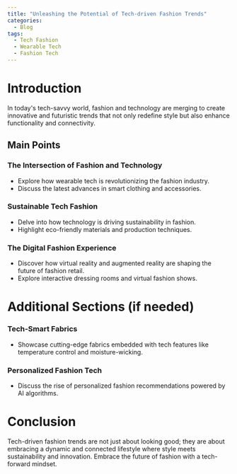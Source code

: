 ```yaml
---
title: "Unleashing the Potential of Tech-driven Fashion Trends"
categories:
  - Blog
tags:
  - Tech Fashion
  - Wearable Tech
  - Fashion Tech
---
```


# Introduction
In today's tech-savvy world, fashion and technology are merging to create innovative and futuristic trends that not only redefine style but also enhance functionality and connectivity.

## Main Points
### The Intersection of Fashion and Technology
- Explore how wearable tech is revolutionizing the fashion industry.
- Discuss the latest advances in smart clothing and accessories.

### Sustainable Tech Fashion
- Delve into how technology is driving sustainability in fashion.
- Highlight eco-friendly materials and production techniques.

### The Digital Fashion Experience
- Discover how virtual reality and augmented reality are shaping the future of fashion retail.
- Explore interactive dressing rooms and virtual fashion shows.

# Additional Sections (if needed)
### Tech-Smart Fabrics
- Showcase cutting-edge fabrics embedded with tech features like temperature control and moisture-wicking.

### Personalized Fashion Tech
- Discuss the rise of personalized fashion recommendations powered by AI algorithms.

# Conclusion
Tech-driven fashion trends are not just about looking good; they are about embracing a dynamic and connected lifestyle where style meets sustainability and innovation. Embrace the future of fashion with a tech-forward mindset.